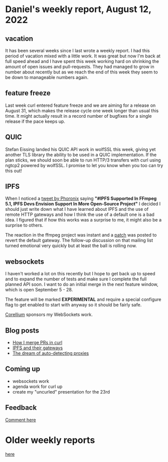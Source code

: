# Daniel's weekly report, August 12, 2022

## vacation

It has been several weeks since I last wrote a weekly report. I had this
period of vacation mixed with a little work. It was great but now I'm back at
full speed ahead and I have spent this week working hard on shrinking the
amount of open issues and pull-requests. They had managed to grow in number
about recently but as we reach the end of this week they seem to be down to
manageable numbers again.

## feature freeze

Last week curl entered feature freeze and we are aiming for a release on
August 31, which makes the release cycle one week longer than usual this
time. It might actually result in a record number of bugfixes for a single
release if the pace keeps up.

## QUIC

Stefan Eissing landed his QUIC API work in wolfSSL this week, giving yet
another TLS library the ability to be used in a QUIC implementation. If the
plan sticks, we should soon be able to run HTTP/3 transfers with curl using
ngtcp2 powered by wolfSSL. I promise to let you know when you too can try this
out!

## IPFS

When I noticed a [tweet by
Phoronix](https://twitter.com/phoronix/status/1557302372396941312) saying
**"#IPFS Supported In FFmpeg 5.1, IPFS Devs Envision Support In More
Open-Source Project"** I decided I should just write down what I have learned
about IPFS and the use of remote HTTP gateways and how I think the use of a
default one is a bad idea. I figured that if how this works was a surprise to
me, it might also be a surprise to others.

The reaction in the ffmpeg project was instant and a
[patch](https://ffmpeg.org/pipermail/ffmpeg-devel/2022-August/299924.html) was
posted to revert the default gateway. The follow-up discussion on that mailing
list turned emotional very quickly but at least the ball is rolling now.

## websockets

I haven't worked a lot on this recently but I hope to get back up to speed and
to expand the number of tests and make sure I complete the full planned API
soon. I want to do an initial merge in the next feature window, which is open
September 5 - 28.

The feature will be marked **EXPERIMENTAL** and require a special configure
flag to get enabled to start with anyway so it should be fairly safe.

[Corellium](https://twitter.com/CorelliumHQ/status/1539277242886500353) sponsors my WebSockets work.

## Blog posts

- [How I merge PRs in curl](https://daniel.haxx.se/blog/2022/08/08/how-i-merge-prs-in-curl/)
- [IPFS and their gateways](https://daniel.haxx.se/blog/2022/08/10/ipfs-and-their-gateways/)
- [The dream of auto-detecting proxies](https://daniel.haxx.se/blog/2022/08/12/the-dream-of-auto-detecting-proxies/)

## Coming up

- websockets work
- agenda work for curl up
- create my "uncurled" presentation for the 23rd

## Feedback

[Comment here](https://github.com/bagder/log/discussions)


# Older weekly reports

[here](all.md)
